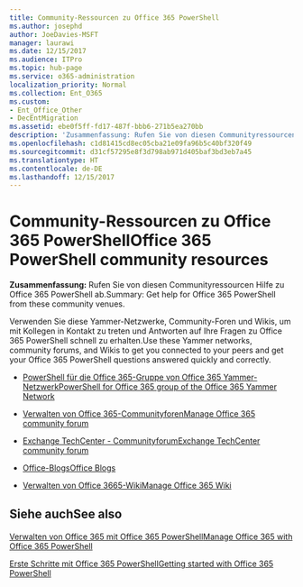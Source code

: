 ```yaml
---
title: Community-Ressourcen zu Office 365 PowerShell
ms.author: josephd
author: JoeDavies-MSFT
manager: laurawi
ms.date: 12/15/2017
ms.audience: ITPro
ms.topic: hub-page
ms.service: o365-administration
localization_priority: Normal
ms.collection: Ent_O365
ms.custom:
- Ent_Office_Other
- DecEntMigration
ms.assetid: ebe0f5ff-fd17-487f-bbb6-271b5ea270bb
description: 'Zusammenfassung: Rufen Sie von diesen Communityressourcen Hilfe zu Office 365 PowerShell ab.'
ms.openlocfilehash: c1d81415cd8ec05cba21e09fa96b5c40bf320f49
ms.sourcegitcommit: d31cf57295e8f3d798ab971d405baf3bd3eb7a45
ms.translationtype: HT
ms.contentlocale: de-DE
ms.lasthandoff: 12/15/2017
---
```

# <a name="office-365-powershell-community-resources"></a><span data-ttu-id="933db-103">Community-Ressourcen zu Office 365 PowerShell</span><span class="sxs-lookup"><span data-stu-id="933db-103">Office 365 PowerShell community resources</span></span>

 <span data-ttu-id="933db-104">**Zusammenfassung:** Rufen Sie von diesen Communityressourcen Hilfe zu Office 365 PowerShell ab.</span><span class="sxs-lookup"><span data-stu-id="933db-104">Summary: Get help for Office 365 PowerShell from these community venues.</span></span>
  
<span data-ttu-id="933db-105">Verwenden Sie diese Yammer-Netzwerke, Community-Foren und Wikis, um mit Kollegen in Kontakt zu treten und Antworten auf Ihre Fragen zu Office 365 PowerShell schnell zu erhalten.</span><span class="sxs-lookup"><span data-stu-id="933db-105">Use these Yammer networks, community forums, and Wikis to get you connected to your peers and get your Office 365 PowerShell questions answered quickly and correctly.</span></span> 
  
- [<span data-ttu-id="933db-106">PowerShell für die Office 365-Gruppe von Office 365 Yammer-Netzwerk</span><span class="sxs-lookup"><span data-stu-id="933db-106">PowerShell for Office 365 group of the Office 365 Yammer Network</span></span>](https://www.yammer.com/itpronetwork/#/threads/inGroup?type=in_group&amp;feedId=4632269)
    
- <span data-ttu-id="933db-107">[Verwalten von Office 365-Communityforen]((https://community.office365.com/de-DE/f/148.aspx))</span><span class="sxs-lookup"><span data-stu-id="933db-107">[Manage Office 365 community forum]((https://community.office365.com/de-DE/f/148.aspx))</span></span>
    
- [<span data-ttu-id="933db-108">Exchange TechCenter - Communityforum</span><span class="sxs-lookup"><span data-stu-id="933db-108">Exchange TechCenter community forum</span></span>](https://social.technet.microsoft.com/Forums/exchange/en-US/home?forum=exchangesvrgeneral)
    
- <span data-ttu-id="933db-109">[Office-Blogs]((https://blogs.office.com/))</span><span class="sxs-lookup"><span data-stu-id="933db-109">[Office Blogs]((https://blogs.office.com/))</span></span>
    
- <span data-ttu-id="933db-110">[Verwalten von Office 3665-Wiki]((https://community.office365.com/de-DE/w/manage/default.aspx))</span><span class="sxs-lookup"><span data-stu-id="933db-110">[Manage Office 365 Wiki]((https://community.office365.com/de-DE/w/manage/default.aspx))</span></span>
    
## <a name="see-also"></a><span data-ttu-id="933db-111">Siehe auch</span><span class="sxs-lookup"><span data-stu-id="933db-111">See also</span></span>

#### 

[<span data-ttu-id="933db-112">Verwalten von Office 365 mit Office 365 PowerShell</span><span class="sxs-lookup"><span data-stu-id="933db-112">Manage Office 365 with Office 365 PowerShell</span></span>](manage-office-365-with-office-365-powershell.md)
  
[<span data-ttu-id="933db-113">Erste Schritte mit Office 365 PowerShell</span><span class="sxs-lookup"><span data-stu-id="933db-113">Getting started with Office 365 PowerShell</span></span>](getting-started-with-office-365-powershell.md)

